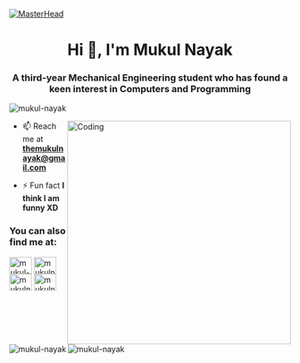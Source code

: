[![MasterHead](https://media-exp1.licdn.com/dms/image/C4E16AQGV-pwMaPddtQ/profile-displaybackgroundimage-shrink_350_1400/0/1621423264858?e=1629936000&v=beta&t=UpIuUsP2dRBIIucRAKlFgqCPd-DOlajtItCdUQIYjNU)](https://www.linkedin.com/in/mukul-nayak/)
<h1 align="center">Hi 👋, I'm Mukul Nayak</h1>
<h3 align="center">A third-year Mechanical Engineering student who has found a keen interest in Computers and Programming</h3>

<p align="left"> <img src="https://komarev.com/ghpvc/?username=mukul-nayak&label=Profile%20views&color=129e00&style=plastic" alt="mukul-nayak" /> </p>
<img align="right" alt="Coding" width="400" src="https://cdn.dribbble.com/users/579758/screenshots/7913682/media/dba653894c5db9ef322647cb1701240e.jpg">

<!-- - 👨‍💻 You can also check out my portfolio at [https://khushboogoel01.github.io/](https://khushboogoel01.github.io/) -->

- 📫 Reach me at **themukulnayak@gmail.com**

- ⚡ Fun fact **I think I am funny XD**

<h3 align="left">You can also find me at:</h3>
<p align="left">
<a href="https://linkedin.com/in/mukul-nayak" target="blank"><img align="center" src="https://cdn.jsdelivr.net/npm/simple-icons@3.0.1/icons/linkedin.svg" alt="mukul-nayak" height="30" width="40" /></a>
<a href="https://www.codechef.com/users/mukulnayak" target="blank"><img align="center" src="https://cdn.jsdelivr.net/npm/simple-icons@3.0.1/icons/codechef.svg" alt="mukulnayak" height="30" width="40" /></a>
<a href="https://codeforces.com/profile/mukulnayak" target="blank"><img align="center" src="https://cdn.jsdelivr.net/npm/simple-icons@3.0.1/icons/codeforces.svg" alt="mukulnayak" height="30" width="40" /></a>
<a href="https://leetcode.com/mukulnayak/" target="blank"><img align="center" src="https://cdn.jsdelivr.net/npm/simple-icons@3.0.1/icons/leetcode.svg" alt="mukulnayak" height="30" width="40" /></a>
</p>


<p><img align="left" src="https://github-readme-stats.vercel.app/api/top-langs?username=mukul-nayak&show_icons=true&locale=en&layout=compact" alt="mukul-nayak" /></p>

<p>&nbsp;<img align="center" src="https://github-readme-stats.vercel.app/api?username=mukul-nayak&show_icons=true&locale=en" alt="mukul-nayak" /></p>






